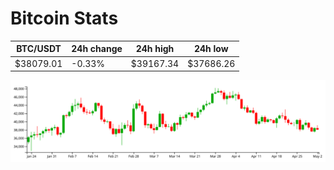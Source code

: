 # Bitcoin Stats

BTC/USDT|24h change|24h high|24h low|
|---|---|---|---|
|$38079.01|-0.33%|$39167.34|$37686.26|

<img src="./chart.svg">
